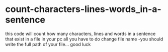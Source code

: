 # count-characters-lines-words_in-a-sentence
this code will count how many characters, lines and words in a sentence that exist in a file in your pc
all you have to do change file name -you should write the full path of your file...
good luck
